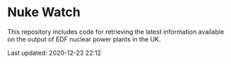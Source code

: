 # Nuke Watch

This repository includes code for retrieving the latest information available on the output of EDF nuclear power plants in the UK.

Last updated: 2020-12-23 22:12